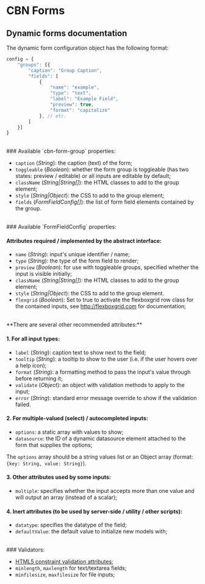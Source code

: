 CBN Forms
=========

Dynamic forms documentation
---------------------------

The dynamic form configuration object has the following format: 

```javascript
config = {
	"groups": [{
		"caption": "Group Caption", 
		"fields": [
			{
				"name": "example",
				"type": "text",
				"label": "Example Field",
				"preview": true, 
				"format": "capitalize"
			}, // etc.
		]
	}]
}
```
<br>
### Available `cbn-form-group` properties: 

- `caption` (*String*): the caption (text) of the form;
- `toggleable` (*Boolean*): whether the form group is toggleable (has two states: preview / editable) or all inputs are 
   editable by default;
- `className` (*String|String[]*): the HTML classes to add to the group element;
- `style` (*String|Object*): the CSS to add to the group element;
- `fields` (*FormFieldConfig[]*): the list of form field elements contained by the group.

<br>
### Available `FormFieldConfig` properties:

#### Attributes required / implemented by the abstract interface: 

- `name` (*String*): input's unique identifier / name;
- `type` (*String*): the type of the form field to render;
- `preview` (*Boolean*): for use with toggleable groups, specified whether the input is visible initially;
- `className` (*String|String[]*): the HTML classes to add to the group element;
- `style` (*String|Object*): the CSS to add to the group element.
- `flexgrid` (*Boolean*): Set to true to activate the flexboxgrid row class for the contained inputs, 
   see http://flexboxgrid.com for documentation;

<br>
**There are several other recommended attributes:**

#### 1. For all input types:

- `label` (*String*): caption text to show next to the field;
- `tooltip` (*String*): a tooltip to show to the user (i.e. if the user hovers over a help icon);
- `format` (*String*): a formatting method to pass the input's value through before returning it;
- `validate` (*Object*): an object with validation methods to apply to the input;
- `error` (*String*): standard error message override to show if the validation failed.

#### 2. For multiple-valued (select) / autocompleted inputs: 

- `options`: a static array with values to show;
- `datasource`: the ID of a dynamic datasource element attached to the form that supplies the options;

The `options` array should be a string values list or an Object array (format: `{key: String, value: String}`).

#### 3. Other attributes used by some inputs: 

- `multiple`: specifies whether the input accepts more than one value and will output an array (instead of a scalar);

#### 4. Inert attributes (to be used by server-side / utility / other scripts): 

- `datatype`: specifies the datatype of the field;
- `defaultValue`: the default value to initialize new models with;

<br>
### Validators: 

- [HTML5 constraint validation attributes](https://developer.mozilla.org/en-US/docs/Web/Guide/HTML/HTML5/Constraint_validation);
- `minlength`, `maxlength` for text/textarea fields;
- `minfilesize`, `maxfilesize` for file inputs;

